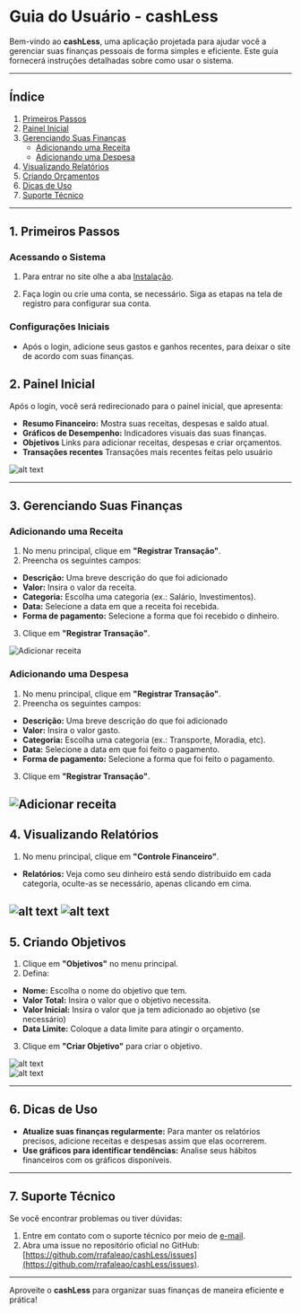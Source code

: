# Guia do Usuário - cashLess

Bem-vindo ao **cashLess**, uma aplicação projetada para ajudar você a gerenciar suas finanças pessoais de forma simples e eficiente. Este guia fornecerá instruções detalhadas sobre como usar o sistema.

---

## Índice

1. [Primeiros Passos](#primeiros-passos)
2. [Painel Inicial](#painel-inicial)
3. [Gerenciando Suas Finanças](#gerenciando-suas-finanças)
   - [Adicionando uma Receita](#adicionando-uma-receita)
   - [Adicionando uma Despesa](#adicionando-uma-despesa)
4. [Visualizando Relatórios](#visualizando-relatórios)
5. [Criando Orçamentos](#criando-orçamentos)
6. [Dicas de Uso](#dicas-de-uso)
7. [Suporte Técnico](#suporte-técnico)

---

## 1. Primeiros Passos

### Acessando o Sistema
1. Para entrar no site olhe a aba [Instalação](#README).

2. Faça login ou crie uma conta, se necessário. Siga as etapas na tela de registro para configurar sua conta.

### Configurações Iniciais
- Após o login, adicione seus gastos e ganhos recentes, para deixar o site de acordo com suas finanças.


## 2. Painel Inicial

Após o login, você será redirecionado para o painel inicial, que apresenta:
- **Resumo Financeiro:** Mostra suas receitas, despesas e saldo atual.
- **Gráficos de Desempenho:** Indicadores visuais das suas finanças.
- **Objetivos** Links para adicionar receitas, despesas e criar orçamentos.
- **Transações recentes** Transações mais recentes feitas pelo usuário

![alt text](/docs/images/image-5.png)

---

## 3. Gerenciando Suas Finanças

### Adicionando uma Receita
1. No menu principal, clique em **"Registrar Transação"**.
2. Preencha os seguintes campos:
- **Descrição:** Uma breve descrição do que foi adicionado
- **Valor:** Insira o valor da receita.
- **Categoria:** Escolha uma categoria (ex.: Salário, Investimentos).
- **Data:** Selecione a data em que a receita foi recebida.
- **Forma de pagamento:** Selecione a forma que foi recebido o dinheiro.
3. Clique em **"Registrar Transação"**.

![Adicionar receita](/docs/images/image.png)

### Adicionando uma Despesa
1. No menu principal, clique em **"Registrar Transação"**.
2. Preencha os seguintes campos:
- **Descrição:** Uma breve descrição do que foi adicionado
- **Valor:** Insira o valor gasto.
- **Categoria:** Escolha uma categoria (ex.: Transporte, Moradia, etc).
- **Data:** Selecione a data em que foi feito o pagamento.
- **Forma de pagamento:** Selecione a forma que foi feito o pagamento.
3. Clique em **"Registrar Transação"**.


![Adicionar receita](/docs/images/image.png)
---

## 4. Visualizando Relatórios

1. No menu principal, clique em **"Controle Financeiro"**.
- **Relatórios:** Veja como seu dinheiro está sendo distribuído em cada categoria, oculte-as se necessário, apenas clicando em cima.

![alt text](/docs/images/image-1.png)
![alt text](/docs/images/image-2.png)
---

## 5. Criando Objetivos

1. Clique em **"Objetivos"** no menu principal.
2. Defina:
- **Nome:** Escolha o nome do objetivo que tem.
- **Valor Total:** Insira o valor que o objetivo necessita.
- **Valor Inicial:** Insira o valor que ja tem adicionado ao objetivo (se necessário)
- **Data Limite:** Coloque a data limite para atingir o orçamento.
3. Clique em **"Criar Objetivo"** para criar o objetivo.

![alt text](/docs/images/image-3.png)  
![alt text](/docs/images/image-4.png)

---

## 6. Dicas de Uso

- **Atualize suas finanças regularmente:** Para manter os relatórios precisos, adicione receitas e despesas assim que elas ocorrerem.
- **Use gráficos para identificar tendências:** Analise seus hábitos financeiros com os gráficos disponíveis.

---

## 7. Suporte Técnico

Se você encontrar problemas ou tiver dúvidas:
1. Entre em contato com o suporte técnico por meio de [e-mail](mailto:support@cashless.com).  
2. Abra uma issue no repositório oficial no GitHub:
[https://github.com/rrafaleao/cashLess/issues](https://github.com/rrafaleao/cashLess/issues).

---

Aproveite o **cashLess** para organizar suas finanças de maneira eficiente e prática!
